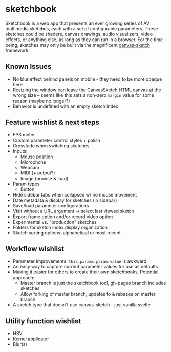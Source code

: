 # sketchbook

Sketchbook is a web app that presents an ever growing series of AV multimedia sketches, each with a set of configurable parameters. These sketches could be shaders, canvas drawings, audio visualizers, video effects, or anything else, as long as they can run in a browser. For the time being, sketches may only be built via the magnificent [canvas-sketch](https://github.com/mattdesl/canvas-sketch) framework.

## Known Issues
* No blur effect behind panels on mobile - they need to be more opaque here
* Resizing the window can leave the CanvasSketch HTML canvas at the wrong size – seems like this sets a non-zero `margin` value for some reason (maybe no longer?)
* Behavior is undefined with an empty sketch index

## Feature wishlist & next steps
* FPS meter   
* Custom parameter control styles + polish
* Crossfade when switching sketches
* Inputs:
    * Mouse position
    * Microphone
    * Webcam
    * MIDI (+ output?)
    * Image (browse & load)
* Param types
    * Button
* Hide sidebar tabs when collapsed w/ no mouse movement
* Date metadata & display for sketches (in sidebar)
* Save/load parameter configurations
* Visit without a URL argument -> select last viewed sketch
* Export frame option and/or record video option
* Experimental vs. "production" sketches
* Folders for sketch index display organization
* Sketch sorting options: alphabetical or most recent

## Workflow wishlist
* Parameter improvements: `this.params.param.value` is awkward
* An easy way to capture current parameter values for use as defaults
* Making it easier for others to create their own sketchbooks. Potential approach:
    * Master branch is just the sketchbook tool, gh-pages branch includes sketches
    * Allow forking of master branch, updates to & rebases on master branch
* A sketch type that doesn't use canvas-sketch - just vanilla svelte

## Utility function wishlist
* HSV
* Kernel applicator
* Blur(s)
